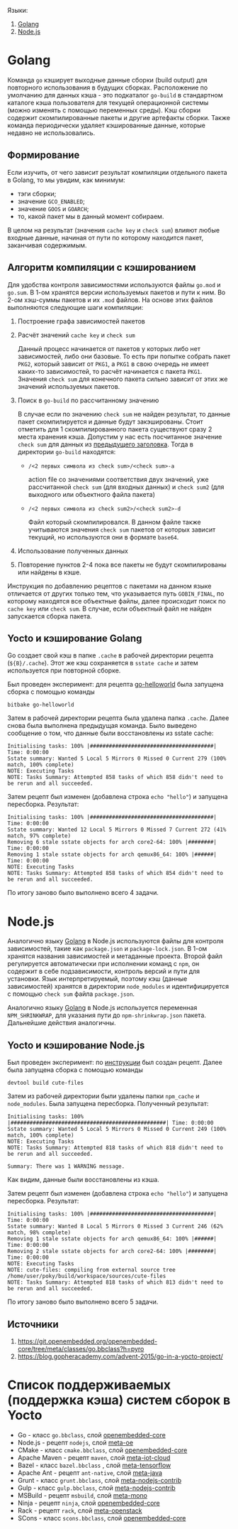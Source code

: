 Языки:
1. [Golang](#golang)
2. [Node.js](#nodejs)

# Golang
Команда `go` кэширует выходные данные сборки (build output) для повторного использования в будущих сборках. Расположение по умолчанию для данных кэша - это подкаталог `go-build` в стандартном каталоге кэша пользователя для текущей операционной системы (можно изменять с помощью переменных среды). Кэш сборки содержит скомпилированные пакеты и другие артефакты сборки.
Также команда периодически удаляет кэшированные данные, которые недавно не использовались.
## Формирование
Если изучить, от чего зависит результат компиляции отдельного пакета в Golang, то мы увидим, как минимум:
- тэги сборки;
- значение `GCO_ENABLED`;
- значение `GOOS` и `GOARCH`;
- то, какой пакет мы в данный момент собираем.

В целом на результат (значения `cache key` и `check sum`) влияют любые входные данные, начиная от пути по которому находится пакет, заканчивая содержимым.
## Алгоритм компиляции с кэшированием
Для удобства контроля зависимостями используются файлы `go.mod` и `go.sum`.
В 1-ом хранятся версии используемых пакетов и пути к ним. Во 2-ом хэш-суммы пакетов и их `.mod` файлов. На основе этих файлов выполняются следующие шаги компиляции: 
1. Построение графа зависимостей пакетов
2. Расчёт значений `cache key` и `check sum`

	Данный процесс начинается от пакетов у которых либо нет зависимостей, либо они базовые. То есть при попытке собрать пакет `PKG2`, который зависит от `PKG1`, а `PKG1` в свою очередь не имеет каких-то зависимостей, то расчёт начинается с пакета `PKG1`. 
	Значения `check sum` для конечного пакета сильно зависит от этих же значений используемых пакетов.
3. Поиск в `go-build` по рассчитанному значению

	В случае если по значению `check sum` не найден результат, то данные пакет скомпилируется и данные будут закэшированы.
	Стоит отметить для 1 скомпилированного пакета существуют сразу 2 места хранения кэша. Допустим у нас есть посчитанное значение `check sum` для данных из [предыдущего заголовка](#Формирование). Тогда в директории `go-build` находятся:
	- `/<2 первых символа из check sum>/<check sum>-a`
	
		action file со значениями соответствия двух значений, уже рассчитанной `check sum` (для входных данных) и `check sum2` (для выходного или объектного файла пакета)
	- `/<2 первых символа из check sum2>/<check sum2>-d`
	
		Файл который скомпилировался. В данном файле также учитываются значения `check sum` пакетов от которых зависит текущий, но используются они в формате `base64`.
4. Использование полученных данных
5. Повторение пунктов 2-4 пока все пакеты не будут скомпилированы или найдены в кэше.

Инструкция по добавлению рецептов с пакетами на данном языке отличается от других только тем, что указывается путь `GOBIN_FINAL`, по которому находятся все объектные файлы, далее происходит поиск по  `cache key` или `check sum`. В случае, если объектный файл не найден запускается сборка пакета. 
## Yocto и кэширование Golang
Go создает свой кэш в папке `.cache` в рабочей директории рецепта (`${B}/.cache`). Этот же кэш сохраняется в `sstate cache` и затем используется при повторной сборке.

Был проведен эксперимент: для рецепта [go-helloworld](https://git.yoctoproject.org/poky/plain/meta/recipes-extended/go-examples/go-helloworld_0.1.bb) была запущена сборка с помощью команды
```shell
bitbake go-helloworld
```
Затем в рабочей директории рецепта была удалена папка `.cache`. Далее снова была выполнена предыдущая команда. Было выведено сообщение о том, что данные были восстановлены из sstate cache:
```text
Initialising tasks: 100% |#######################################| Time: 0:00:00
Sstate summary: Wanted 5 Local 5 Mirrors 0 Missed 0 Current 279 (100% match, 100% complete)
NOTE: Executing Tasks
NOTE: Tasks Summary: Attempted 858 tasks of which 858 didn't need to be rerun and all succeeded.
```
Затем рецепт был изменен (добавлена строка `echo "hello"`) и запущена пересборка. Результат:
```text
Initialising tasks: 100% |#######################################| Time: 0:00:00
Sstate summary: Wanted 12 Local 5 Mirrors 0 Missed 7 Current 272 (41% match, 97% complete)
Removing 6 stale sstate objects for arch core2-64: 100% |########| Time: 0:00:00
Removing 1 stale sstate objects for arch qemux86_64: 100% |######| Time: 0:00:00
NOTE: Executing Tasks
NOTE: Tasks Summary: Attempted 858 tasks of which 854 didn't need to be rerun and all succeeded.
```
По итогу заново было выполнено всего 4 задачи.
# Node.js
Аналогично языку [Golang](#golang) в Node.js используются файлы для контроля зависимостей, такие как `package.json` и `package-lock.json`. В 1-ом хранятся названия зависимостей и метаданные проекта. Второй файл регулируется автоматически при исполнении команд с `npm`, он содержит в себе подзависимости, контроль версий и пути для установки.
Язык интерпретируемый, поэтому кэш (данные зависимостей) хранятся в директории `node_modules` и идентифицируется с помощью `check sum` файла `package.json`.

Аналогично языку [Golang](#golang) в Node.js используется переменная `NPM_SHRINKWRAP`, для указания пути до `npm-shrinkwrap.json` пакета. Дальнейшие действия аналогичны.

## Yocto и кэширование Node.js
Был проведен эксперимент: по [инструкции](https://docs.yoctoproject.org/dev/dev-manual/packages.html#creating-node-package-manager-npm-packages) был создан рецепт. Далее была запущена сборка с помощью команды
```shell
devtool build cute-files
```
Затем из рабочей директории были удалены папки `npm_cache` и `node_modules`. Была запущена пересборка. Полученный результат:
```
Initialising tasks: 100% |#################################################| Time: 0:00:00
Sstate summary: Wanted 5 Local 5 Mirrors 0 Missed 0 Current 249 (100% match, 100% complete)
NOTE: Executing Tasks
NOTE: Tasks Summary: Attempted 818 tasks of which 818 didn't need to be rerun and all succeeded.

Summary: There was 1 WARNING message.
```
Как видим, данные были восстановлены из кэша.

Затем рецепт был изменен (добавлена строка `echo "hello"`) и запущена пересборка. Результат:
```text
Initialising tasks: 100% |#######################################| Time: 0:00:00
Sstate summary: Wanted 8 Local 5 Mirrors 0 Missed 3 Current 246 (62% match, 98% complete)
Removing 1 stale sstate objects for arch qemux86_64: 100% |######| Time: 0:00:00
Removing 2 stale sstate objects for arch core2-64: 100% |########| Time: 0:00:00
NOTE: Executing Tasks
NOTE: cute-files: compiling from external source tree /home/user/poky/build/workspace/sources/cute-files
NOTE: Tasks Summary: Attempted 818 tasks of which 813 didn't need to be rerun and all succeeded.
```
По итогу заново было выполнено всего 5 задачи.

## Источники
1. https://git.openembedded.org/openembedded-core/tree/meta/classes/go.bbclass?h=pyro
2. https://blog.gopheracademy.com/advent-2015/go-in-a-yocto-project/

# Список поддерживаемых (поддержка кэша) систем сборок в Yocto
* Go - класс `go.bbclass`, слой [openembedded-core](https://layers.openembedded.org/layerindex/branch/master/layer/openembedded-core/)
* Node.js - рецепт `nodejs`, слой [meta-oe](https://layers.openembedded.org/layerindex/branch/jethro/layer/meta-oe/)
* CMake - класс `cmake.bbclass`, слой [openembedded-core](https://layers.openembedded.org/layerindex/branch/master/layer/openembedded-core/)
* Apache Maven - рецепт `maven`, слой [meta-iot-cloud](https://layers.openembedded.org/layerindex/branch/gatesgarth/layer/meta-iot-cloud/)
* Bazel - класс `bazel.bbclass` , слой [meta-tensorflow](https://layers.openembedded.org/layerindex/branch/master/layer/meta-tensorflow/)
* Apache Ant - рецепт `ant-native`, слой [meta-java](https://layers.openembedded.org/layerindex/branch/warrior/layer/meta-java/)
* Grunt - класс `grunt.bbclass`, слой [meta-nodejs-contrib](https://github.com/imyller/meta-nodejs-contrib)
* Gulp - класс `gulp.bbclass`, слой [meta-nodejs-contrib](https://github.com/imyller/meta-nodejs-contrib)
* MSBuild - рецепт `msbuild`, слой [meta-mono](https://layers.openembedded.org/layerindex/branch/scarthgap/layer/meta-mono/)
* Ninja - рецепт `ninja`, слой [openembedded-core](https://layers.openembedded.org/layerindex/branch/master/layer/openembedded-core/)
* Rack - рецепт `rack`, слой [meta-openstack](https://layers.openembedded.org/layerindex/branch/thud/layer/meta-openstack/)
* SCons - класс `scons.bbclass`, слой [openembedded-core](https://layers.openembedded.org/layerindex/branch/master/layer/openembedded-core/)

